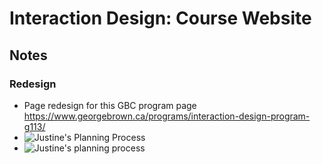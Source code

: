 # Interaction Design: Course Website 
## Notes
### Redesign 
- Page redesign for this GBC program page https://www.georgebrown.ca/programs/interaction-design-program-g113/
- ![Justine's Planning Process](planning/planningprocess_01_v02.jpg)
- ![Justine's planning process](planning/planningprocess_02.jpeg)
